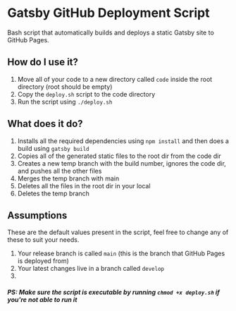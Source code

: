 # Gatsby GitHub Deployment Script
Bash script that automatically builds and deploys a static Gatsby site to GitHub Pages.

## How do I use it?
1. Move all of your code to a new directory called `code` inside the root directory (root should be empty)
2. Copy the `deploy.sh` script to the code directory
3. Run the script using `./deploy.sh`

## What does it do?
1. Installs all the required dependencies using `npm install` and then does a build using `gatsby build`
2. Copies all of the generated static files to the root dir from the code dir
3. Creates a new temp branch with the build number, ignores the code dir, and pushes all the other files
4. Merges the temp branch with main
5. Deletes all the files in the root dir in your local
6. Deletes the temp branch

## Assumptions
These are the default values present in the script, feel free to change any of these to suit your needs.
1. Your release branch is called `main` (this is the branch that GitHub Pages is deployed from)
2. Your latest changes live in a branch called `develop`
3. 
##### PS: Make sure the script is executable by running `chmod +x deploy.sh` if you're not able to run it
